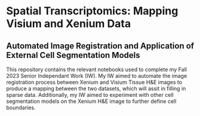 # Spatial Transcriptomics: Mapping Visium and Xenium Data
## Automated Image Registration and Application of External Cell Segmentation Models

This repository contains the relevant notebooks used to complete my Fall 2023 Senior Independant Work (IW). My IW aimed to automate the image registration process between Xenium and Visium Tissue H&E images to produce a mapping between the two datasets, which will assit in filling in sparse data. Additionally, my IW aimed to experiment with other cell segmentation models on the Xenium H&E image to further define cell boundaries. 
